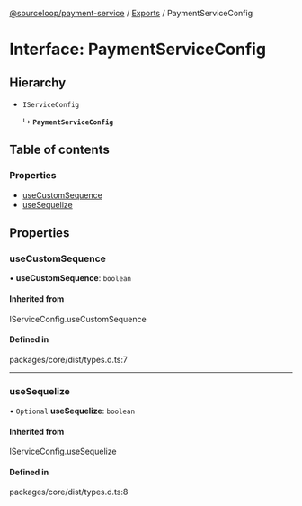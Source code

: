 [@sourceloop/payment-service](../README.md) / [Exports](../modules.md) / PaymentServiceConfig

# Interface: PaymentServiceConfig

## Hierarchy

- `IServiceConfig`

  ↳ **`PaymentServiceConfig`**

## Table of contents

### Properties

- [useCustomSequence](PaymentServiceConfig.md#usecustomsequence)
- [useSequelize](PaymentServiceConfig.md#usesequelize)

## Properties

### useCustomSequence

• **useCustomSequence**: `boolean`

#### Inherited from

IServiceConfig.useCustomSequence

#### Defined in

packages/core/dist/types.d.ts:7

___

### useSequelize

• `Optional` **useSequelize**: `boolean`

#### Inherited from

IServiceConfig.useSequelize

#### Defined in

packages/core/dist/types.d.ts:8
